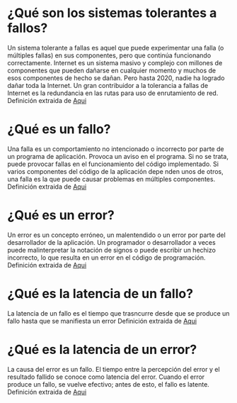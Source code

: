 # ¿Qué son los sistemas tolerantes a fallos? 

Un sistema tolerante a fallas es aquel que puede experimentar una falla (o múltiples fallas) en sus componentes, pero que continúa funcionando correctamente.
Internet es un sistema masivo y complejo con millones de componentes que pueden dañarse en cualquier momento y muchos de esos componentes de hecho se dañan. Pero hasta 2020, nadie ha logrado dañar toda la Internet.
Un gran contribuidor a la tolerancia a fallas de Internet es la redundancia en las rutas para uso de enrutamiento de red.
Definición extraida de [Aqui](https://ciberseguridad.com/guias/prevencion-proteccion/tolerancia-fallos/)
# ¿Qué es un fallo?
Una falla es un comportamiento no intencionado o incorrecto por parte de un programa de aplicación. Provoca un aviso en el programa. Si no se trata, puede provocar fallas en el funcionamiento del código implementado. 
Si varios componentes del código de la aplicación depe nden unos de otros, una falla es la que puede causar problemas en múltiples componentes. 
Definición extraida de [Aqui](https://geekflare.com/es/difference-bug-defect-error-failure-fault-testing/)
# ¿Qué es un error?
Un error es un concepto erróneo, un malentendido o un error por parte del desarrollador de la aplicación. 
Un programador o desarrollador a veces puede malinterpretar la notación de signos o puede escribir un hechizo incorrecto, lo que resulta en un error en el código de programación. 
Definición extraida de [Aqui](https://geekflare.com/es/difference-bug-defect-error-failure-fault-testing/)
# ¿Qué es la latencia de un fallo?
La latencia de un fallo es el tiempo que trasncurre desde que se produce un fallo hasta que se manifiesta un error
Definición extraida de [Aqui](www.amazon.com)
# ¿Qué es la latencia de un error?
 La causa del error es un fallo. El tiempo entre la percepción del error y el resultado fallido se conoce como latencia del error. 
 Cuando el error produce un fallo, se vuelve efectivo; antes de esto, el fallo es latente.
 Definición extraida de [Aqui](https://www.computerworld.es/archive/sistemas-operativos-tolerantes-a-fallos)
